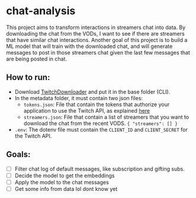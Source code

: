 # chat-analysis
This project aims to transform interactions in streamers chat into data. By downloading the chat from the VODs, I want to see if there are streamers that have similar chat interactions.
Another goal of this project is to build a ML model that will train with the downloaded chat, and will generate messages to post in those streamers chat given the last few messages that are being posted in chat.

## How to run:

* Download [TwitchDownloader](https://github.com/lay295/TwitchDownloader) and put it in the base folder (CLI).
* In the metadata folder, it must contain two json files:
  * `tokens.json`: File that contain the tokens that authorize your application to use the Twitch API, as explained [here](https://twurple.js.org/docs/auth/providers/refreshing.html)
  * `streamers.json`: File that contain a list of streamers that you want to download the chat from the recent VODS. `{ "streamers": [] }`
* `.env`: The dotenv file must contain the `CLIENT_ID` and `CLIENT_SECRET` for the Twitch API.

## Goals:

* [ ] Filter chat log of default messages, like subscription and gifting subs.
* [ ] Decide the model to get the embeddings
* [ ] Apply the model to the chat messages
* [ ] Get some info from data lol dont know yet
